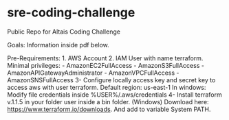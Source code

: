 # sre-coding-challenge
Public Repo for Altais Coding Challenge

Goals: Information inside pdf below.

Pre-Requirements: 
    1. AWS Account
    2. IAM User with name terraform. Minimal privileges: 
        - AmazonEC2FullAccess
        - AmazonS3FullAccess
        - AmazonAPIGatewayAdministrator
        - AmazonVPCFullAccess
        - AmazonSNSFullAccess
    3- Configure locally access key and secret key to access aws with user terraform. 
        Default region: us-east-1
        In windows: Modify file credentials inside %USER%/.aws/credentials
    4- Install terraform v.1.1.5 in your folder user inside a bin folder. (Windows) Download here: https://www.terraform.io/downloads. And add to variable System PATH.


    